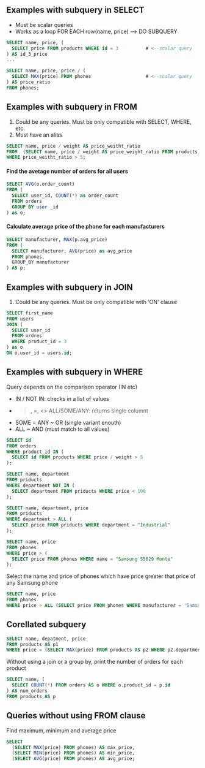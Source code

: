 ## Examples with subquery in SELECT
- Must be scalar queries
- Works as a loop FOR EACH row(name, price) --> DO SUBQUERY
```sql
SELECT name, price, (
  SELECT price FROM products WHERE id = 3          # <--scalar query
) AS id_3_price
...
```

```sql
SELECT name, price, price / (
  SELECT MAX(price) FROM phones                    # <--scalar query
) AS price_ratio
FROM phones;
```

## Examples with subquery in FROM

1. Could be any queries. Must be only compatible with SELECT, WHERE, etc.
2. Must have an alias

```sql
SELECT name, price / weight AS price_weitht_ratio
FROM  (SELECT name, price / weight AS price_weight_ratio FROM products) AS p
WHERE price_weitht_ratio > 5;
```

#### Find the avetage number of orders for all users
```sql
SELECT AVG(o.order_count)
FROM (
  SELECT user_id, COUNT(*) as order_count
  FROM orders
  GROUP BY user _id
) as o;
```

#### Calculate average price of the phone for each manufacturers
```sql
SELECT manufacturer, MAX(p.avg_price)
FROM (
  SELECT manufacturer, AVG(price) as avg_price
  FROM phones
  GROUP_BY manufacturer
) AS p;
```

## Examples with subquery in JOIN
1. Could be any queries. Must be only compatible with 'ON' clause

```sql
SELECT first_name
FROM users
JOIN (
  SELECT user_id
  FROM ordres
  WHERE product_id = 3
) as o
ON o.user_id = users.id;
```

## Examples with subquery in WHERE

Query depends on the comparison operator (IN etc)
- IN / NOT IN: checks in a list of values
- >, =, <> ALL/SOME/ANY: returns single columnt
- SOME = ANY  ~ OR (single variant enouth)
- ALL         ~ AND (must match to all values)
```sql
SELECT id
FROM orders
WHERE product_id IN (
  SELECT id FROM products WHERE price / weight > 5
);
```

```sql
SELECT name, department
FROM priducts
WHERE department NOT IN (
  SELECT department FROM priducts WHERE price < 100
);
```

```sql
SELECT name, department, price
FROM priducts
WHERE department > ALL (
  SELECT price FROM priducts WHERE department = "Industrial"
);
```

```sql
SELECT name, price
FROM phones
WHERE price > (
  SELECT price FROM phones WHERE name = "Samsung S5629 Monte"
);
```

Select the name and price of phones which have price greater that price of any Samsung phone
```sql
SELECT name, price
FROM phones
WHERE price > ALL (SELECT price FROM phones WHERE manufacturer = 'Samsung');
```

## Corellated subquery 

```sql
SELECT name, depatment, price
FROM products AS p1
WHERE price = (SELECT MAX(price) FROM products AS p2 WHERE p2.department = p1.department);
```

Without using a join or a group by, print the number of orders for each product
```sql
SELECT name, (
  SELECT COUNT(*) FROM orders AS o WHERE o.product_id = p.id
) AS num_orders
FROM products AS p
```

## Queries without using FROM clause

Find maximum, minimum and average price
```sql
SELECT
  (SELECT MAX(price) FROM phones) AS max_price,
  (SELECT MIN(price) FROM phones) AS min_price,
  (SELECT AVG(price) FROM phones) AS avg_price;
```
